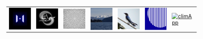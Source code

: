<table>
  <tr>
    <td><a href="http://jalkntoth.github.io/kroxTrain/"><img src="img/krox.png" alt="login" width="200px"></a></td>
    <td><a href="http://jalkntoth.github.io/vTor/"><img src="img/dg.png" alt="login" width="200px"></a></td>
    <td><a href="https://jalkntoth.github.io/jourDraws/"><img src="img/jd.png" alt="journal" width="200px"></a></td>
    <td><a href="https://jalkntoth.github.io/nzTrip/"><img src="img/nz.png" alt="nzTRip" width="200px"></a></td>
    <td><a href="https://jalkntoth.github.io/norsTrip/"><img src="img/nt.png" alt="nordeste" width="200px"></a></td>
    <td><a href="https://jalkntoth.github.io/arpApp/"><img src="img/arpa.png" alt="arpa" width="200px"></a></td>
    <td><a href="https://github.com/jalkntoth/climApp"><img src="img/admin.png" alt="climApp" width="200px"></a></td>
  </tr>
</table>